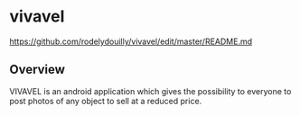 # vivavel
https://github.com/rodelydouilly/vivavel/edit/master/README.md
## Overview
 VIVAVEL is an android application which gives the possibility to everyone to post photos of any object to sell at a reduced price.

